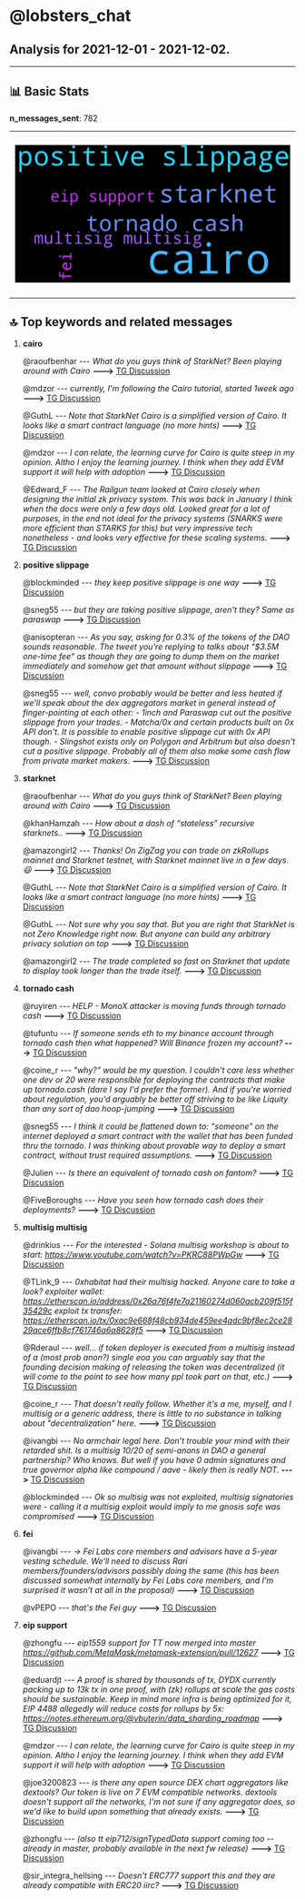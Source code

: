 # **@lobsters_chat**
 ## Analysis for **2021-12-01** - **2021-12-02**.

---

## 📊 **Basic Stats**

**n_messages_sent**: 782

---
![wordcloud](lobsters_chat_1Days_wordcloud.png)

---


## 🔝 **Top keywords and related messages**

1. **cairo**

    @raoufbenhar --- *What do you guys think of StarkNet? Been playing around with Cairo* **--->** [TG Discussion](https://t.me/lobsters_chat/304221)

    @mdzor --- *currently, I'm following the Cairo tutorial, started 1week ago* **--->** [TG Discussion](https://t.me/lobsters_chat/304282)

    @GuthL --- *Note that StarkNet Cairo is a simplified version of Cairo. It looks like a smart contract language (no more hints)* **--->** [TG Discussion](https://t.me/lobsters_chat/304277)

    @mdzor --- *I can relate, the learning curve for Cairo is quite steep in my opinion. Altho I enjoy the learning journey. I think when they add EVM support it will help with adoption* **--->** [TG Discussion](https://t.me/lobsters_chat/304244)

    @Edward_F --- *The Railgun team looked at Cairo closely when designing the initial zk privacy system. This was back in January I think when the docs were only a few days old.  Looked great for a lot of purposes, in the end not ideal for the privacy systems (SNARKS were more efficient than STARKS for this) but very impressive tech nonetheless - and looks very effective for these scaling systems.* **--->** [TG Discussion](https://t.me/lobsters_chat/304292)

2. **positive slippage**

    @blockminded --- *they keep positive slippage is one way* **--->** [TG Discussion](https://t.me/lobsters_chat/304409)

    @sneg55 --- *but they are taking positive slippage, aren't they? Same as paraswap* **--->** [TG Discussion](https://t.me/lobsters_chat/304416)

    @anisopteran --- *As you say, asking for 0.3% of the tokens of the DAO sounds reasonable. The tweet you're replying to talks about "$3.5M one-time fee" as though they are going to dump them on the market immediately and somehow get that amount without slippage* **--->** [TG Discussion](https://t.me/lobsters_chat/304182)

    @sneg55 --- *well, convo probably would be better and less heated if we'll speak about the dex aggregators market in general instead of finger-pointing at each other:   - 1inch and Paraswap cut out the positive slippage from your trades.   - Matcha/0x and certain products built on 0x API don't. It is possible to enable positive slippage cut with 0x API though.    - Slingshot exists only on Polygon and Arbitrum but also doesn't cut a positive slippage.   Probably all of them also make some cash flow from private market makers.* **--->** [TG Discussion](https://t.me/lobsters_chat/304426)

3. **starknet**

    @raoufbenhar --- *What do you guys think of StarkNet? Been playing around with Cairo* **--->** [TG Discussion](https://t.me/lobsters_chat/304221)

    @khanHamzah --- *How about a dash of “stateless” recursive starknets..* **--->** [TG Discussion](https://t.me/lobsters_chat/304309)

    @amazongirl2 --- *Thanks! On ZigZag you can trade on zkRollups mainnet and Starknet testnet, with Starknet mainnet live in a few days. 😃* **--->** [TG Discussion](https://t.me/lobsters_chat/304338)

    @GuthL --- *Note that StarkNet Cairo is a simplified version of Cairo. It looks like a smart contract language (no more hints)* **--->** [TG Discussion](https://t.me/lobsters_chat/304277)

    @GuthL --- *Not sure why you say that. But you are right that StarkNet is not Zero Knowledge right now. But anyone can build any arbitrary privacy solution on top* **--->** [TG Discussion](https://t.me/lobsters_chat/304296)

    @amazongirl2 --- *The trade completed so fast on Starknet that update to display took longer than the trade itself.* **--->** [TG Discussion](https://t.me/lobsters_chat/304340)

4. **tornado cash**

    @ruyiren --- *HELP - MonoX attacker is moving funds through tornado cash* **--->** [TG Discussion](https://t.me/lobsters_chat/304232)

    @tufuntu --- *If someone sends eth to my binance account through tornado cash then what happened? Will Binance frozen my account?* **--->** [TG Discussion](https://t.me/lobsters_chat/304364)

    @coine_r --- *"why?" would be my question. I couldn't care less whether one dev or 20 were responsible for deploying the contracts that make up tornado.cash (dare I say I'd prefer the former).  And if you're worried about regulation, you'd arguably be better off striving to be like Liquity than any sort of dao hoop-jumping* **--->** [TG Discussion](https://t.me/lobsters_chat/304176)

    @sneg55 --- *I think it could be flattened down to: "someone" on the internet deployed a smart contract with the wallet that has been funded thru the tornado. I was thinking about provable way to deploy a smart contract, without trust required assumptions.* **--->** [TG Discussion](https://t.me/lobsters_chat/304169)

    @Julien --- *Is there an equivalent of tornado cash on fantom?* **--->** [TG Discussion](https://t.me/lobsters_chat/304260)

    @FiveBoroughs --- *Have you seen how tornado cash does their deployments?* **--->** [TG Discussion](https://t.me/lobsters_chat/304155)

5. **multisig multisig**

    @drinkius --- *For the interested - Solana multisig workshop is about to start:  https://www.youtube.com/watch?v=PKRC88PWpGw* **--->** [TG Discussion](https://t.me/lobsters_chat/304251)

    @TLink_9 --- *0xhabitat had their multisig hacked. Anyone care to take a look?  exploiter wallet: https://etherscan.io/address/0x26a76f4fe7a21160274d060acb209f515f35429c  exploit tx transfer: https://etherscan.io/tx/0xac9e668f48cb934de459ee4adc9bf8ec2ce2829ace6ffb8cf761746a6a8628f5* **--->** [TG Discussion](https://t.me/lobsters_chat/304369)

    @Rderaul --- *well... if token deployer is executed from a multisig instead of a (most prob anon?) single eoa you can arguably say that the founding decision making of releasing the token was decentralized (it will come to the point to see how many ppl took part on that, etc.)* **--->** [TG Discussion](https://t.me/lobsters_chat/304265)

    @coine_r --- *That doesn't really follow.  Whether it's a me, myself, and I multisig or a generic address, there is little to no substance in talking about "decentralization" here.* **--->** [TG Discussion](https://t.me/lobsters_chat/304289)

    @ivangbi --- *No armchair legal here. Don’t trouble your mind with their retarded shit. Is a multisig 10/20 of semi-anons in DAO a general partnership? Who knows. But well if you have 0 admin signatures and true governor alpha like compound / aave - likely then is really NOT.* **--->** [TG Discussion](https://t.me/lobsters_chat/304321)

    @blockminded --- *Ok so multisig was not exploited, multisig signatories were - calling it a multisig exploit would imply to me gnosis safe was compromised* **--->** [TG Discussion](https://t.me/lobsters_chat/304404)

6. **fei**

    @ivangbi --- *-> Fei Labs core members and advisors have a 5-year vesting schedule. We’ll need to discuss Rari members/founders/advisors possibly doing the same (this has been discussed somewhat internally by Fei Labs core members, and I’m surprised it wasn’t at all in the proposal)* **--->** [TG Discussion](https://t.me/lobsters_chat/304357)

    @vPEPO --- *that's the Fei guy* **--->** [TG Discussion](https://t.me/lobsters_chat/304358)

7. **eip support**

    @zhongfu --- *eip1559 support for TT now merged into master https://github.com/MetaMask/metamask-extension/pull/12627* **--->** [TG Discussion](https://t.me/lobsters_chat/304225)

    @eduardjt --- *A proof is shared by thousands of tx, DYDX currently packing up to 13k tx in one proof, with (zk) rollups at scale the gas costs should be sustainable. Keep in mind more infra is being optimized for it, EIP 4488 allegedly will reduce costs for rollups by 5x: https://notes.ethereum.org/@vbuterin/data_sharding_roadmap* **--->** [TG Discussion](https://t.me/lobsters_chat/304013)

    @mdzor --- *I can relate, the learning curve for Cairo is quite steep in my opinion. Altho I enjoy the learning journey. I think when they add EVM support it will help with adoption* **--->** [TG Discussion](https://t.me/lobsters_chat/304244)

    @joe3200823 --- *is there any open source DEX chart aggregators like dextools? Our token is live on 7 EVM compatible networks. dextools doesn't support all the networks, I'm not sure if any aggregator does, so we'd like to build upon something that already exists.* **--->** [TG Discussion](https://t.me/lobsters_chat/304211)

    @zhongfu --- *(also tt eip712/signTypedData support coming too -- already in master, probably available in the next fw release)* **--->** [TG Discussion](https://t.me/lobsters_chat/304228)

    @sir_integra_hellsing --- *Doesn't ERC777 support this and they are already compatible with ERC20 iirc?* **--->** [TG Discussion](https://t.me/lobsters_chat/304494)


